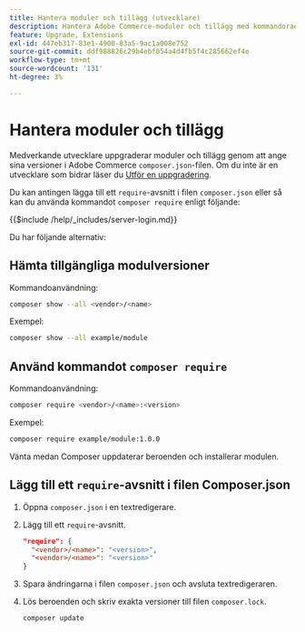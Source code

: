 ```yaml
---
title: Hantera moduler och tillägg (utvecklare)
description: Hantera Adobe Commerce-moduler och tillägg med kommandoradsgränssnittet och Composer-pakethanteraren.
feature: Upgrade, Extensions
exl-id: 447eb317-83e1-4900-83a5-9ac1a008e752
source-git-commit: ddf988826c29b4ebf054a4d4fb5f4c285662ef4e
workflow-type: tm+mt
source-wordcount: '131'
ht-degree: 3%

---
```


# Hantera moduler och tillägg

Medverkande utvecklare uppgraderar moduler och tillägg genom att ange sina versioner i Adobe Commerce `composer.json`-filen. Om du inte är en utvecklare som bidrar läser du [Utför en uppgradering](../implementation/perform-upgrade.md).

Du kan antingen lägga till ett `require`-avsnitt i filen `composer.json` eller så kan du använda kommandot `composer require` enligt följande:

{{$include /help/_includes/server-login.md}}

Du har följande alternativ:

## Hämta tillgängliga modulversioner

Kommandoanvändning:

```bash
composer show --all <vendor>/<name>
```

Exempel:

```bash
composer show --all example/module
```

## Använd kommandot `composer require`

Kommandoanvändning:

```bash
composer require <vendor>/<name>:<version>
```

Exempel:

```bash
composer require example/module:1.0.0
```

Vänta medan Composer uppdaterar beroenden och installerar modulen.

## Lägg till ett `require`-avsnitt i filen Composer.json

1. Öppna `composer.json` i en textredigerare.

1. Lägg till ett `require`-avsnitt.

   ```json
   "require": {
     "<vendor>/<name>": "<version>",
     "<vendor>/<name>": "<version>"
   }
   ```

1. Spara ändringarna i filen `composer.json` och avsluta textredigeraren.

1. Lös beroenden och skriv exakta versioner till filen `composer.lock`.

   ```bash
   composer update
   ```
